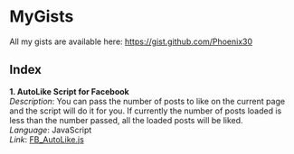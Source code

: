 # MyGists
All my gists are available here:
https://gist.github.com/Phoenix30

## Index
**1. AutoLike Script for Facebook** <br />
*Description*: You can pass the number of posts to like on the current page and the script will do it for you. If currently the number of posts loaded is less than the number passed, all the loaded posts will be liked.<br />
*Language*: JavaScript<br />
*Link*: [FB_AutoLike.js](https://gist.github.com/Phoenix30/ead79ac120319687cfc733d53cfe7214)
